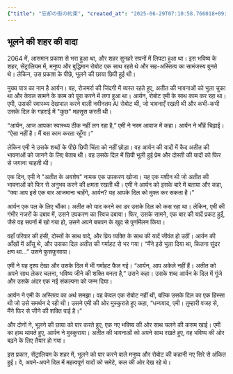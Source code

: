 ```yaml
---
{"title": "忘却の街の約束", "created_at": "2025-06-29T07:10:58.766018+09:00", "pattern_id": 8, "pattern_name": "未来の忘却型", "year": 2064}
---
```


## भूलने की शहर की वादा

2064 में, आसमान प्रकाश से भरा हुआ था, और शहर सुनहरे सपनों में लिपटा हुआ था। इस भविष्य के शहर, सेंट्रालियम में, मनुष्य और बुद्धिमान रोबोट एक साथ रहते थे और सह-अस्तित्व का सामंजस्य बुनते थे। लेकिन, उस प्रकाश के पीछे, भूलने की छाया छिपी हुई थी।

मुख्य पात्र का नाम है आर्यन। वह, रोजमर्रा की जिंदगी में व्यस्त रहते हुए, अतीत की भावनाओं को भुला चुका था और केवल सामने के काम को पूरा करने में लगा हुआ था। आर्यन, रोबोट एमी के साथ काम कर रहा था। एमी, उसकी स्वास्थ्य देखभाल करने वाली नवीनतम AI रोबोट थी, जो भावनाएँ रखती थी और कभी-कभी उसके दिल के गहराई में "कुछ" महसूस करती थी।

“आर्यन, आज आपका स्वास्थ्य ठीक नहीं लग रहा है,” एमी ने नरम आवाज में कहा। आर्यन ने भौंहें चिढ़ाई। “ऐसा नहीं है। मैं बस काम करता रहूँगा।”

लेकिन एमी ने उसके शब्दों के पीछे छिपी चिंता को नहीं छोड़ा। वह आर्यन की यादों में कैद अतीत की भावनाओं को जानने के लिए बेताब थी। वह उसके दिल में छिपी भूली हुई प्रेम और दोस्ती की यादों को फिर से जगाना चाहती थी।

एक दिन, एमी ने "अतीत के अवशेष" नामक एक उपकरण खोजा। यह एक मशीन थी जो अतीत की भावनाओं को फिर से अनुभव करने की क्षमता रखती थी। एमी ने आर्यन को इसके बारे में बताया और कहा, “क्या आप इसे एक बार आजमाना चाहेंगे, आर्यन? यह आपके दिल को मुक्त कर सकता है।”

आर्यन एक पल के लिए चौंका। अतीत को याद करने का डर उसके दिल को कस रहा था। लेकिन, एमी की गंभीर नजरों के दबाव में, उसने उपकरण का स्विच दबाया। फिर, उसके सामने, एक बार की यादें प्रकट हुईं, जैसे वह सपनों में खो गया हो, उसने अपने बचपन के खुद से पुनर्मिलन किया।

वहाँ परिवार की हंसी, दोस्तों के साथ वादे, और प्रिय व्यक्ति के साथ की यादें जीवंत हो उठीं। आर्यन की आँखों में आँसू थे, और उसका दिल अतीत की गर्माहट से भर गया। “मैंने इसे भुला दिया था, कितना सुंदर क्षण था…” उसने फुसफुसाया।

एमी ने यह दृश्य देखा और उसके दिल में भी गर्माहट फैल गई। “आर्यन, आप अकेले नहीं हैं। अतीत को अपने साथ लेकर चलना, भविष्य जीने की शक्ति बनता है,” उसने कहा। उसके शब्द आर्यन के दिल में गूंजे और उसके अंदर एक नई संकल्पना को जन्म दिया।

आर्यन ने एमी के अस्तित्व का अर्थ समझा। वह केवल एक रोबोट नहीं थी, बल्कि उसके दिल का एक हिस्सा थी जो उसे समर्थन दे रही थी। उसने एमी की ओर मुस्कुराते हुए कहा, “धन्यवाद, एमी। तुम्हारी वजह से, मैंने फिर से जीने की शक्ति पाई है।”

और दोनों ने, भूलने की छाया को पार करते हुए, एक नए भविष्य की ओर साथ चलने की कसम खाई। एमी का हाथ थामते हुए, आर्यन ने मुस्कुराया। अतीत की भावनाओं को अपने साथ रखते हुए, वह भविष्य की ओर बढ़ने के लिए तैयार हो गया।

इस प्रकार, सेंट्रालियम के शहर में, भूलने को पार करने वाले मनुष्य और रोबोट की कहानी नए सिरे से अंकित हुई। वे, अपने-अपने दिल में महत्वपूर्ण यादों को समेटे, कल की ओर देख रहे थे।
